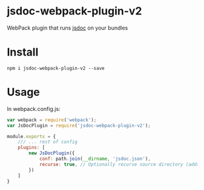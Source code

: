 jsdoc-webpack-plugin-v2
==========================


WebPack plugin that runs [jsdoc](http://usejsdoc.org/) on your bundles

# Install
```
npm i jsdoc-webpack-plugin-v2 --save
````

# Usage
In webpack.config.js:
```javascript
var webpack = require('webpack');
var JsDocPlugin = require('jsdoc-webpack-plugin-v2');

module.exports = {
    /// ... rest of config
    plugins: [
        new JsDocPlugin({
            conf: path.join(__dirname, 'jsdoc.json'),
            recurse: true, // Optionally recurse source directory (adds -r flag to jsdoc command)
        })
    ]
}

```
